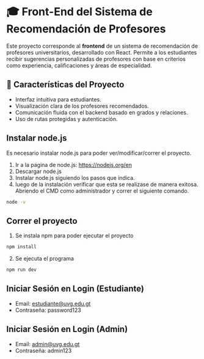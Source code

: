 # 🎓 Front-End del Sistema de Recomendación de Profesores

Este proyecto corresponde al **frontend** de un sistema de recomendación de profesores universitarios, desarrollado con React. Permite a los estudiantes recibir sugerencias personalizadas de profesores con base en criterios como experiencia, calificaciones y áreas de especialidad.

## 🧠 Características del Proyecto

- Interfaz intuitiva para estudiantes.
- Visualización clara de los profesores recomendados.
- Comunicación fluida con el backend basado en grados y relaciones.
- Uso de rutas protegidas y autenticación.

## Instalar node.js

Es necesario instalar node.js para poder ver/modificar/correr el proyecto.

1. Ir a la pagina de node.js: https://nodejs.org/en 
2. Descargar node.js
3. Instalar node.js siguiendo los pasos que indica.
4. luego de la instalación verificar que esta se realizase de manera exitosa. Abriendo el CMD como administrador y correr el siguiente comando. 

```bash
node -v
```

## Correr el proyecto

1. Se instala npm para poder ejecutar el proyecto
```bash
npm install
```

2. Se ejecuta el programa
```bash
npm run dev
```

## Iniciar Sesión en Login (Estudiante)

- Email: estudiante@uvg.edu.gt
- Contraseña: password123

## Iniciar Sesión en Login (Admin)

- Email: admin@uvg.edu.gt
- Contraseña: admin123
